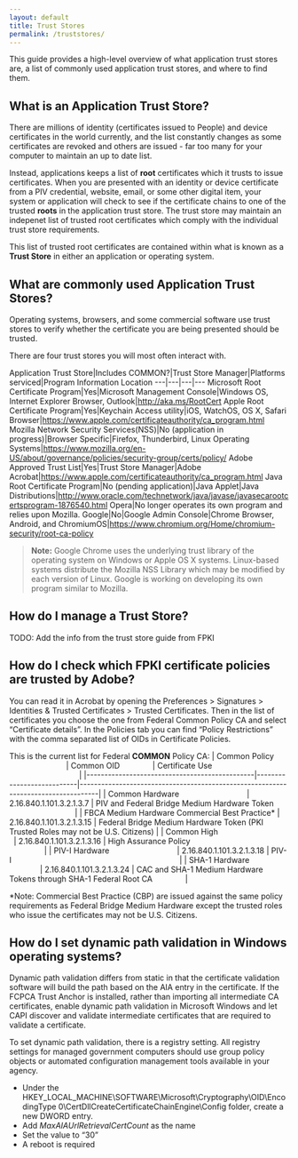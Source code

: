 ```yaml
---
layout: default
title: Trust Stores
permalink: /truststores/
---
```


This guide provides a high-level overview of what application trust stores are, a list of commonly used application trust stores, and where to find them.

## What is an Application Trust Store?
There are millions of identity (certificates issued to People) and device certificates in the world currently, and the list constantly changes as some certificates are revoked and others are issued - far too many for your computer to maintain an up to date list.  

Instead, applications keeps a list of **root** certificates which it trusts to issue certificates.  When you are presented with an identity or device certificate from a PIV credential, website, email, or some other digital item, your system or application will check to see if the certificate chains to one of the trusted **roots** in the application trust store. The trust store may maintain an indepenet list of trusted root certificates which comply with the individual trust store requirements. 

This list of trusted root certificates are contained within what is known as a **Trust Store** in either an application or operating system. 

## What are commonly used Application Trust Stores?
Operating systems, browsers, and some commercial software use trust stores to verify whether the certificate you are being presented should be trusted.  

There are four trust stores you will most often interact with.

Application Trust Store|Includes COMMON?|Trust Store Manager|Platforms serviced|Program Information Location
---|---|---|---
Microsoft Root Certificate Program|Yes|Microsoft Management Console|Windows OS, Internet Explorer Browser, Outlook|http://aka.ms/RootCert
Apple Root Certificate Program|Yes|Keychain Access utility|iOS, WatchOS, OS X, Safari Browser|https://www.apple.com/certificateauthority/ca_program.html
Mozilla Network Security Services(NSS)|No (application in progress)|Browser Specific|Firefox, Thunderbird, Linux Operating Systems|https://www.mozilla.org/en-US/about/governance/policies/security-group/certs/policy/
Adobe Approved Trust List|Yes|Trust Store Manager|Adobe Acrobat|https://www.apple.com/certificateauthority/ca_program.html
Java Root Certificate Program|No (pending application)|Java Applet|Java Distributions|http://www.oracle.com/technetwork/java/javase/javasecarootcertsprogram-1876540.html
Opera|No longer operates its own program and relies upon Mozilla.
Google|No|Google Admin Console|Chrome Browser, Android, and ChromiumOS|https://www.chromium.org/Home/chromium-security/root-ca-policy

>**Note:** Google Chrome uses the underlying trust library of the operating system on Windows or Apple OS X systems.  Linux-based systems distribute the Mozilla NSS Library which may be modified by each version of Linux. Google is working on developing its own program similar to Mozilla.

## How do I manage a Trust Store?

TODO:  Add the info from the trust store guide from FPKI

## How do I check which FPKI certificate policies are trusted by Adobe?

You can read it in Acrobat by opening the Preferences > Signatures > Identities & Trusted Certificates > Trusted Certificates.
Then in the list of certificates you choose the one from Federal Common Policy CA and select “Certificate details”.
In the Policies tab you can find “Policy Restrictions” with the comma separated list of OIDs in Certificate Policies.
 
This is the current list for Federal **COMMON** Policy CA:
| Common Policy                                 | Common OID                | Certificate Use                                                                   |
|-----------------------------------------------|---------------------------|-----------------------------------------------------------------------------------|
| Common Hardware                               | 2.16.840.1.101.3.2.1.3.7  | PIV and Federal Bridge Medium Hardware Token                                      |
| FBCA Medium Hardware Commercial Best Practice* | 2.16.840.1.101.3.2.1.3.15 | Federal Bridge Medium Hardware Token (PKI Trusted Roles may not be U.S. Citizens) |
| Common High                                   | 2.16.840.1.101.3.2.1.3.16 | High Assurance Policy                                                             |
| PIV-I Hardware                                | 2.16.840.1.101.3.2.1.3.18 | PIV-I                                                                             |
| SHA-1 Hardware                                | 2.16.840.1.101.3.2.1.3.24 | CAC and SHA-1 Medium Hardware Tokens through SHA-1 Federal Root CA                |

*Note: Commercial Best Practice (CBP) are issued against the same policy requirements as Federal Bridge Medium Hardware except the trusted roles who issue the certificates may not be U.S. Citizens.

## How do I set dynamic path validation in Windows operating systems?

Dynamic path validation differs from static in that the certificate validation software will build the
path based on the AIA entry in the certificate. If the FCPCA Trust Anchor is installed, rather than
importing all intermediate CA certificates, enable dynamic path validation in Microsoft Windows
and let CAPI discover and validate intermediate certificates that are required to validate a
certificate.

To set dynamic path validation, there is a registry setting.  All registry settings for managed government computers should use group policy objects or automated configuration management tools available in your agency.

* Under the HKEY_LOCAL_MACHINE\SOFTWARE\Microsoft\Cryptography\OID\EncodingType 0\CertDllCreateCertificateChainEngine\Config folder, create a new
DWORD entry.
* Add _MaxAIAUrlRetrievalCertCount_ as the name
* Set the value to “30”
* A reboot is required 

